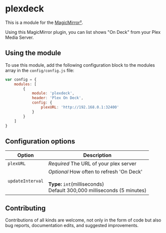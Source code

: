 # plexdeck

This is a module for the [MagicMirror²](https://github.com/MichMich/MagicMirror/).

Using this MagicMirror plugin, you can list shows "On Deck" from your Plex Media Server. 

## Using the module

To use this module, add the following configuration block to the modules array in the `config/config.js` file:
```js
var config = {
    modules: [
        {
            module: 'plexdeck',
            header: 'Plex On Deck',
            config: {
                plexURL: 'http://192.168.0.1:32400'
            }
        }
    ]
}
```

## Configuration options

| Option           | Description
|----------------- |-----------
| `plexURL`        | *Required* The URL of your plex server
| `updateInterval`        | *Optional* How often to refresh 'On Deck' <br><br>**Type:** `int`(milliseconds) <br>Default 300,000 milliseconds (5 minutes)

## Contributing

Contributions of all kinds are welcome, not only in the form of code but also bug reports, documentation edits, and suggested improvements.
